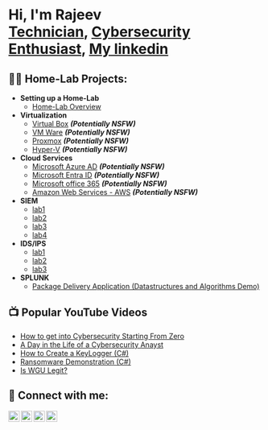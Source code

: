 <h1>Hi, I'm Rajeev <br/><a href="https://github.com/joshmadakor1">Technician</a>, <a href="https://www.linkedin.com/in/joshmadakor/">Cybersecurity Enthusiast</a>, <a href="https://www.youtube.com/c/joshmadakor">My linkedin</a></h1>

<h2>👨‍💻 Home-Lab Projects:</h2>

- <b>Setting up a Home-Lab</b>
  - [Home-Lab Overview](https://github.com/rajeevlraman/Homelab/tree/main)
- <b>Virtualization</b>
  - [Virtual Box](https://camo.githubusercontent.com/c4af8c7d583e003cf7edbfb695d4c4b5663994bf9254143651f450f088f67d98/68747470733a2f2f692e696d6775722e636f6d2f43736148516b752e706e67) <b><i>(Potentially NSFW)</b></i>
  - [VM Ware](https://github.com/joshmadakor1/4chan-Image-Analysis-Middleware-C964) <b><i>(Potentially NSFW)</b></i>
  - [Proxmox](https://camo.githubusercontent.com/76f3c54ab7aaf1a16446db8c1342ecc1daa22a27ca1f60b5015cad9a08f23937/68747470733a2f2f692e696d6775722e636f6d2f674374316337662e706e67) <b><i>(Potentially NSFW)</b></i>
  - [Hyper-V](https://camo.githubusercontent.com/c342e1f19d8d195edb5ae26adc78ad2f38f2d4d0824cc9bbc2b8fedb7da75d14/68747470733a2f2f692e696d6775722e636f6d2f6b7942444f4c692e706e67) <b><i>(Potentially NSFW)</b></i>
- <b>Cloud Services</b>
  - [Microsoft Azure AD](https://camo.githubusercontent.com/3eb9cb729638177c30c357ac03d593b8fcbb555097c4b21834020f57a612c0bb/68747470733a2f2f692e696d6775722e636f6d2f6c56716552646f2e706e67) <b><i>(Potentially NSFW)</b></i>
  - [Microsoft Entra ID](https://camo.githubusercontent.com/7226367204999fa5bdbe824372de69f124e0d70c067396de494b3d70a3271d39/68747470733a2f2f692e696d6775722e636f6d2f6f46385875544a2e706e67) <b><i>(Potentially NSFW)</b></i>
  - [Microsoft office 365](https://camo.githubusercontent.com/cf337c4e3707c542562f62b6cf7a2a2353fd85b7d65d0354c4a781703cda26ad/68747470733a2f2f692e696d6775722e636f6d2f486443336758722e706e67) <b><i>(Potentially NSFW)</b></i>
  - [Amazon Web Services - AWS](https://camo.githubusercontent.com/70b05c458caaf0d1df28c59712f8631b68e005d8a00ce7442f36fc3537b08952/68747470733a2f2f692e696d6775722e636f6d2f61684c4a45724d2e706e67) <b><i>(Potentially NSFW)</b></i>
- <b>SIEM</b>
  - [lab1]()
  - [lab2]()
  - [lab3]()
  - [lab4]()
- <b>IDS/IPS</b>
  - [lab1]()
  - [lab2]()
  - [lab3]()
- <b>SPLUNK</b>
  - [Package Delivery Application (Datastructures and Algorithms Demo)](https://github.com/joshmadakor1/Package-Delivery-Pathfinding-Algorithm)

<h2>📺 Popular YouTube Videos</h2>

- [How to get into Cybersecurity Starting From Zero](https://www.youtube.com/watch?v=a83ASGn_V_s)
- [A Day in the Life of a Cybersecurity Anayst](https://www.youtube.com/watch?v=uHy3oM7NnoU)
- [How to Create a KeyLogger (C#)](https://www.youtube.com/watch?v=N-L9hklSlNk)
- [Ransomware Demonstration (C#)](https://www.youtube.com/watch?v=OfvdQeh79s0)
- [Is WGU Legit?](https://www.youtube.com/watch?v=E2MwRWxDBkA)

<h2> 🤳 Connect with me:</h2>

[<img align="left" alt="JoshMadakor | YouTube" width="22px" src="https://cdn.jsdelivr.net/npm/simple-icons@v3/icons/youtube.svg" />][youtube]
[<img align="left" alt="JoshMadakor | Twitter" width="22px" src="https://cdn.jsdelivr.net/npm/simple-icons@v3/icons/twitter.svg" />][twitter]
[<img align="left" alt="JoshMadakor | LinkedIn" width="22px" src="https://cdn.jsdelivr.net/npm/simple-icons@v3/icons/linkedin.svg" />][linkedin]
[<img align="left" alt="JoshMadakor | Instagram" width="22px" src="https://cdn.jsdelivr.net/npm/simple-icons@v3/icons/instagram.svg" />][instagram]

[twitter]: https://twitter.com/joshmadakor
[youtube]: https://www.youtube.com/c/joshmadakor
[instagram]: https://www.instagram.com/joshmadakor/
[linkedin]: https://linkedin.com/in/joshmadakor

<!--
**joshmadakor1/joshmadakor1** is a ✨ _special_ ✨ repository because its `README.md` (this file) appears on your GitHub profile.

Here are some ideas to get you started:

- 🔭 I’m currently working on ...
- 🌱 I’m currently learning ...
- 👯 I’m looking to collaborate on ...
- 🤔 I’m looking for help with ...
- 💬 Ask me about ...
- 📫 How to reach me: ...
- 😄 Pronouns: ...
- ⚡ Fun fact: ...
-->
